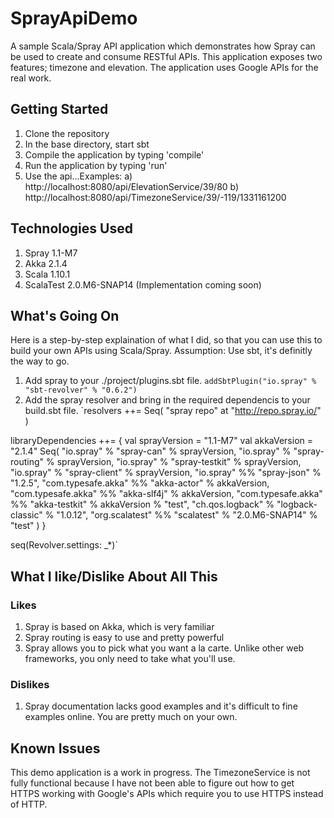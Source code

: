 SprayApiDemo
============

A sample Scala/Spray API application which demonstrates how Spray can be used to create and consume RESTful APIs.  This application exposes two features; timezone and elevation.  The application uses Google APIs for the real work.

Getting Started
---------------

1. Clone the repository
2. In the base directory, start sbt
3. Compile the application by typing 'compile'
4. Run the application by typing 'run'
5. Use the api...Examples:
   a) http://localhost:8080/api/ElevationService/39/80
   b) http://localhost:8080/api/TimezoneService/39/-119/1331161200

Technologies Used
-----------------

1. Spray 1.1-M7
2. Akka 2.1.4
3. Scala 1.10.1
4. ScalaTest 2.0.M6-SNAP14 (Implementation coming soon)

What's Going On
---------------

Here is a step-by-step explaination of what I did, so that you can use this to build your own APIs using Scala/Spray.  Assumption: Use sbt, it's definitly the way to go.

1. Add spray to your ./project/plugins.sbt file.
`addSbtPlugin("io.spray" % "sbt-revolver" % "0.6.2")`
2. Add the spray resolver and bring in the required dependencis to your build.sbt file.
`resolvers ++= Seq(
  "spray repo" at "http://repo.spray.io/"
)

libraryDependencies ++= {
  val sprayVersion = "1.1-M7"
  val akkaVersion = "2.1.4"
  Seq(
    "io.spray" % "spray-can" % sprayVersion,
    "io.spray" % "spray-routing" % sprayVersion,
    "io.spray" % "spray-testkit" % sprayVersion,
    "io.spray" % "spray-client" % sprayVersion,
    "io.spray" %%  "spray-json" % "1.2.5",
    "com.typesafe.akka" %% "akka-actor" % akkaVersion,
    "com.typesafe.akka" %% "akka-slf4j" % akkaVersion,
    "com.typesafe.akka" %% "akka-testkit" % akkaVersion % "test",
    "ch.qos.logback" % "logback-classic" % "1.0.12",
    "org.scalatest" %% "scalatest" % "2.0.M6-SNAP14" % "test"
  )
}

seq(Revolver.settings: _*)`

What I like/Dislike About All This
----------------------------------

### Likes
1. Spray is based on Akka, which is very familiar
2. Spray routing is easy to use and pretty powerful
3. Spray allows you to pick what you want a la carte.  Unlike other web frameworks, you only need to take what you'll use.

### Dislikes
1. Spray documentation lacks good examples and it's difficult to fine examples online.  You are pretty much on your own.

Known Issues
------------

This demo application is a work in progress.  The TimezoneService is not fully functional because I have not been able to figure out how to get HTTPS working with Google's APIs which require you to use HTTPS instead of HTTP.
